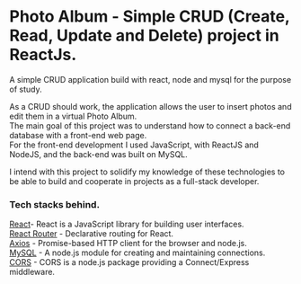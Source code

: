 # Photo Album - Simple CRUD (Create, Read, Update and Delete) project in ReactJs.
A simple CRUD application build with react, node and mysql for the purpose of study. 

As a CRUD should work, the application allows the user to insert photos and edit them in a virtual Photo Album.  
The main goal of this project was to understand how to connect a back-end database with a front-end web page.  
For the front-end development I used JavaScript, with ReactJS and NodeJS, and the back-end was built on MySQL.

I intend with this project to solidify my knowledge of these technologies to be able to build and cooperate in projects as a full-stack developer.

###   Tech stacks behind.

[React](https://reactjs.org/)- React is a JavaScript library for building user interfaces.  
[React Router](https://www.npmjs.com/package/react-router-dom) - Declarative routing for React.  
[Axios](https://www.npmjs.com/package/axios) - Promise-based HTTP client for the browser and node.js.  
[MySQL](https://www.npmjs.com/package/mysql) - A node.js module for creating and maintaining connections.  
[CORS](https://www.npmjs.com/package/cors) - CORS is a node.js package providing a Connect/Express middleware.  



